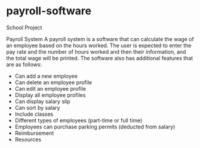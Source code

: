 # payroll-software

School Project

Payroll System
A payroll system is a software that can calculate the wage of an employee based on the hours worked. The user is expected to enter the pay rate and the number of hours worked and then their information, and the total wage will be printed. The software also has additional features that are as follows:

- Can add a new employee
- Can delete an employee profile 
- Can edit an employee profile 
- Display all employee profiles
- Can display salary slip
- Can sort by salary
- Include classes
- Different types of employees (part-time or full time)
- Employees can purchase parking permits (deducted from salary)
- Reimbursement
- Resources 
